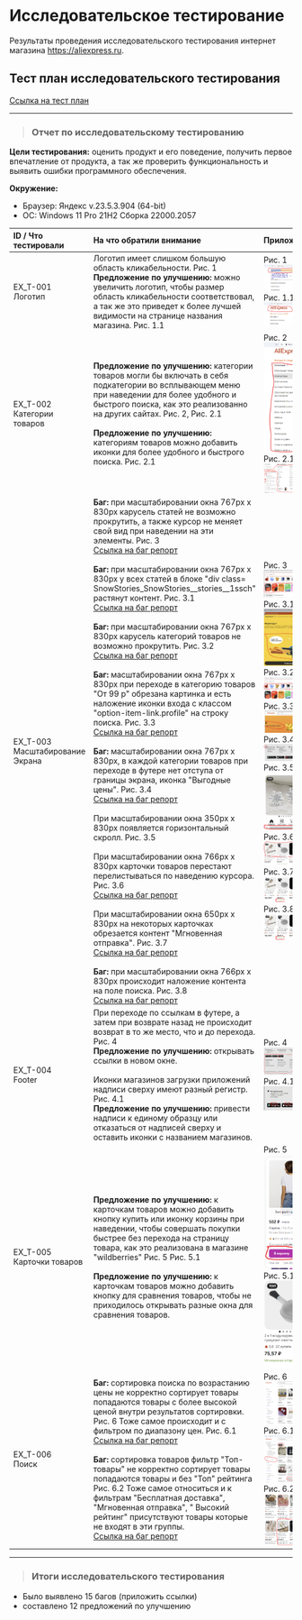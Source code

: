 # Исследовательское тестирование

Результаты проведения исследовательского тестирования интернет магазина <https://aliexpress.ru>.

## Тест план исследовательского тестирования

[Ссылка на тест план](https://drive.google.com/file/d/1hGyy46EEzevJ54Pv30X1vLxoXerlwpb2/view?usp=sharing)

---

>### Отчет по исследовательскому тестированию

**Цели тестирования:** оценить продукт и его поведение, получить первое впечатление от продукта, а так же проверить функциональность и выявить ошибки программного обеспечения.

**Окружение:**  

* Браузер: Яндекс  v.23.5.3.904 (64-bit)
* OC: Windows 11 Pro 21H2 Сборка 22000.2057

| ID / Что тестировали           | На что обратили внимание                         | Приложение |
|:-                              |:-                                                |:-|
| EX_T-001 <br> Логотип | Логотип имеет слишком большую область кликабельности. Рис. 1 **Предложение по улучшению:** можно увеличить логотип, чтобы размер область кликабельности соответствовал, а так же это приведет к более лучшей видимости на странице названия магазина. Рис. 1.1 |Рис. 1 ![Изображение 1](../assets/img_ex_t/logo.png "Логотип") Рис. 1.1 ![Изображение 1.1](../assets/img_ex_t/logo_edit.png "Логотип правка")
|EX_T-002 <br> Категории товаров | **Предложение по улучшению:** категории товаров могли бы включать в себя подкатегории во всплывающем меню при наведении для более удобного и быстрого поиска, как это реализованно на других сайтах. Рис. 2, Рис. 2.1 <br> <br> **Предложение по улучшению:** категориям товаров можно добавить иконки для более удобного и быстрого поиска. Рис. 2.1 |Рис. 2  ![Изображение 2](../assets/img_ex_t/categories.png "Категории товаров") Рис. 2.1 ![Изображение 2.1](../assets/img_ex_t/categories_edit.png "Категории товаров правка")|
|EX_T-003 <br> Масштабирование Экрана | **Баг:** при масштабировании окна 767px x 830px карусель статей не возможно прокрутить, а также курсор не меняет свой вид при наведении на эти элементы. Рис. 3 <br> [Ссылка на баг репорт](https://drive.google.com/file/d/1hGyy46EEzevJ54Pv30X1vLxoXerlwpb2/view?usp=sharing) <br> <br> **Баг:** при масштабировании окна 767px x 830px у всех статей в блоке "div class= SnowStories_SnowStories__stories__1ssch" растянут контент. Рис. 3.1 <br>[Ссылка на баг репорт](https://drive.google.com/file/d/1hGyy46EEzevJ54Pv30X1vLxoXerlwpb2/view?usp=sharing) <br> <br> **Баг:** при масштабировании окна 767px x 830px карусель категорий товаров не возможно прокрутить. Рис. 3.2 <br> [Ссылка на баг репорт](https://drive.google.com/file/d/1hGyy46EEzevJ54Pv30X1vLxoXerlwpb2/view?usp=sharing) <br> <br> **Баг:** масштабировании окна 767px x 830px при переходе в  категорию товаров "От 99 р" обрезана картинка и есть наложение иконки входа с классом "option-item-link.profile" на строку поиска. Рис. 3.3 <br> [Ссылка на баг репорт](https://drive.google.com/file/d/1hGyy46EEzevJ54Pv30X1vLxoXerlwpb2/view?usp=sharing) <br> <br> **Баг:** масштабировании окна 767px x 830px, в каждой категории товаров при переходе в футере нет отступа от границы экрана, иконка "Выгодные цены". Рис. 3.4 <br> [Ссылка на баг репорт](https://drive.google.com/file/d/1hGyy46EEzevJ54Pv30X1vLxoXerlwpb2/view?usp=sharing)  <br> <br> При масштабировании окна 350px x 830px появляется горизонтальный скролл.  Рис. 3.5 <br> <br> При масштабировании окна 766px x 830px карточки товаров перестают перелистываться по наведению курсора. Рис. 3.6 <br> [Ссылка на баг репорт](https://drive.google.com/file/d/1hGyy46EEzevJ54Pv30X1vLxoXerlwpb2/view?usp=sharing) <br> <br> При масштабировании окна 650px x 830px на некоторых карточках обрезается контент "Мгновенная отправка". Рис. 3.7 <br> [Ссылка на баг репорт](https://drive.google.com/file/d/1hGyy46EEzevJ54Pv30X1vLxoXerlwpb2/view?usp=sharing) <br> <br> **Баг:** при масштабировании окна 766px x 830px происходит наложение контента на поле поиска. Рис. 3.8 <br> [Ссылка на баг репорт](https://drive.google.com/file/d/1hGyy46EEzevJ54Pv30X1vLxoXerlwpb2/view?usp=sharing) |Рис. 3 ![Изображение 3](../assets/img_ex_t/story.png "Карусель")Рис. 3.1 ![Изображение 3.1](../assets/img_ex_t/articles.png "Статьи")Рис. 3.2 ![Изображение 3.2](../assets/img_ex_t/categories_carousel.png "Карусель товаров") Рис. 3.3 ![Изображение 3.3](../assets/img_ex_t/99.png "99") Рис. 3.4 ![Изображение 3.4](../assets/img_ex_t/footer_icon.png "Иконка футер") Рис. 3.5 ![Изображение 3.5](../assets/img_ex_t/scroll.png "Скролл") Рис. 3.6 ![Изображение 3.6](../assets/img_ex_t/product_card_auto.png "Авто скролл") Рис. 3.7 ![Изображение 3.7](../assets/img_ex_t/product_card_cut.png "Обрезание карточки товара") Рис. 3.8 ![Изображение 3.8](../assets/img_ex_t/product_card_cut.png "Наложение контента на поле поиска")|
|EX_T-004 <br> Footer | При переходе по ссылкам в футере, а затем при возврате назад не происходит возврат в то же место, что и до перехода. Рис. 4 <br> **Предложение по улучшению:** открывать ссылки в новом окне. <br> <br> Иконки магазинов загрузки приложений надписи сверху имеют разный регистр. Рис. 4.1  <br> **Предложение по улучшению:** привести надписи к единому образцу или отказаться от надписей сверху и оставить иконки с названием магазинов. | Рис. 4 ![Изображение 4](../assets/img_ex_t/footer_link.png "Ссылки футер") Рис. 4.1 ![Изображение 4.1](../assets/img_ex_t/footer_shop.png "Ссылки магазинов футер")|
|EX_T-005 <br> Карточки товаров | **Предложение по улучшению:** к карточкам товаров можно добавить кнопку купить или иконку корзины при наведении, чтобы совершать покупки быстрее без перехода на страницу товара, как это реализована в магазине "wildberries" Рис. 5 Рис. 5.1 <br> <br> **Предложение по улучшению:** к карточкам товаров можно добавить кнопку для сравнения товаров, чтобы не приходилось открывать разные окна для сравнения товаров. | Рис. 5 ![Изображение 5](../assets/img_ex_t/product_card.png "Карточка товара") <br> Рис. 5.1 ![Изображение 5.1](../assets/img_ex_t/product_card_ali.png "Карточка товара али")
|EX_T-006 <br> Поиск | **Баг:** сортировка поиска по возрастанию цены не корректно сортирует товары попадаются товары с более высокой ценой внутри результатов сортировки. Рис. 6 Тоже самое происходит и с фильтром по диапазону цен. Рис. 6.1  <br> [Ссылка на баг репорт](https://drive.google.com/file/d/1hGyy46EEzevJ54Pv30X1vLxoXerlwpb2/view?usp=sharing) <br> <br> **Баг:** сортировка товаров фильтр "Toп-товары" не корректно сортирует товары попадаются товары и без "Toп" рейтинга Рис. 6.2 Тоже самое относиться и к фильтрам "Бесплатная доставка", "Мгновенная отправка", " Высокий рейтинг" присутствуют товары которые не входят в эти группы.  <br> [Ссылка на баг репорт](https://drive.google.com/file/d/1hGyy46EEzevJ54Pv30X1vLxoXerlwpb2/view?usp=sharing)| Рис. 6 ![Изображение 6](../assets/img_ex_t/cost_low.png "Сортировка цен по возрастанию") Рис. 6.1 ![Изображение 6.1](../assets/img_ex_t/cost_low_filter.png "Сортировка цен по возрастанию фильтр") Рис. 6.2 ![Изображение 6.2](../assets/img_ex_t/top.png "Сортировка Toп-товары")

---

>### Итоги исследовательского тестирования

* Было выявлено 15 багов (приложить ссылки)
* составлено 12 предложений по улучшению
